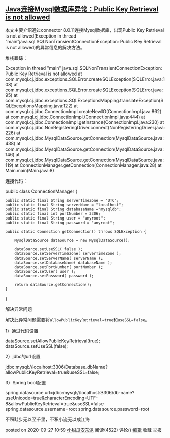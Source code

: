 ## [Java连接Mysql数据库异常：Public Key Retrieval is not allowed](https://www.cnblogs.com/YuyuanNo1/p/13738228.html)

本文主要介绍通过connector 8.0.11连接Mysql数据库，出现Public Key Retrieval is not allowed(Exception in thread “main”java.sql.SQLNonTransientConnectionException: Public Key Retrieval is not allowed)的异常信息的解决方法。

堆栈跟踪：

Exception in thread "main" java.sql.SQLNonTransientConnectionException: Public Key Retrieval is not allowed at com.mysql.cj.jdbc.exceptions.SQLError.createSQLException(SQLError.java:108) at com.mysql.cj.jdbc.exceptions.SQLError.createSQLException(SQLError.java:95) at com.mysql.cj.jdbc.exceptions.SQLExceptionsMapping.translateException(SQLExceptionsMapping.java:122) at 
 com.mysql.cj.jdbc.ConnectionImpl.createNewIO(ConnectionImpl.java:862) at com.mysql.cj.jdbc.ConnectionImpl.(ConnectionImpl.java:444) at com.mysql.cj.jdbc.ConnectionImpl.getInstance(ConnectionImpl.java:230) at com.mysql.cj.jdbc.NonRegisteringDriver.connect(NonRegisteringDriver.java:226) at com.mysql.cj.jdbc.MysqlDataSource.getConnection(MysqlDataSource.java:438) at com.mysql.cj.jdbc.MysqlDataSource.getConnection(MysqlDataSource.java:146) at com.mysql.cj.jdbc.MysqlDataSource.getConnection(MysqlDataSource.java:119) at ConnectionManager.getConnection(ConnectionManager.java:28) at Main.main(Main.java:8)

连接代码：

public class ConnectionManager {

    public static final String serverTimeZone = "UTC";
    public static final String serverName = "localhost";
    public static final String databaseName ="mysqldb";
    public static final int portNumber = 3306;
    public static final String user = "anyroot";
    public static final String password = "anyroot";
    
    public static Connection getConnection() throws SQLException {
    
        MysqlDataSource dataSource = new MysqlDataSource();
    
        dataSource.setUseSSL( false );
        dataSource.setServerTimezone( serverTimeZone );
        dataSource.setServerName( serverName );
        dataSource.setDatabaseName( databaseName );
        dataSource.setPortNumber( portNumber );
        dataSource.setUser( user );
        dataSource.setPassword( password );
    
        return dataSource.getConnection();
    }
}

解决异常问题

解决此异常问题需要将`allowPublicKeyRetrieval=true`和`useSSL=false`。

1）通过代码设置

dataSource.setAllowPublicKeyRetrieval(true);  
dataSource.setUseSSL(false);

2）jdbc的url设置

jdbc:mysql://localhost:3306/Database\_dbName?allowPublicKeyRetrieval=true&useSSL=false;

3）Spring boot配置

spring.datasource.url=jdbc:mysql://localhost:3306/db-name?useUnicode=true&characterEncoding=UTF-8&allowPublicKeyRetrieval=true&useSSL=false
spring.datasource.username=root
spring.datasource.password=root

不积跬步无以至千里，不积小流无以成江海

posted on 2020-09-27 10:59  [小甜瓜安东泥](https://www.cnblogs.com/YuyuanNo1/)  阅读(4522)  评论()  [编辑](https://i.cnblogs.com/EditPosts.aspx?postid=13738228)  收藏  举报